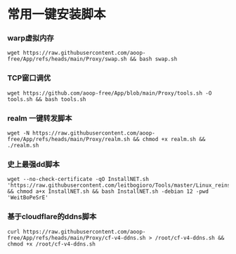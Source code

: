 # 常用一键安装脚本
### warp虚拟内存
```
wget https://raw.githubusercontent.com/aoop-free/App/refs/heads/main/Proxy/swap.sh && bash swap.sh
```
### TCP窗口调优
```
wget https://github.com/aoop-free/App/blob/main/Proxy/tools.sh -O tools.sh && bash tools.sh
```
### realm 一键转发脚本
```
wget -N https://raw.githubusercontent.com/aoop-free/App/refs/heads/main/Proxy/realm.sh && chmod +x realm.sh && ./realm.sh
```
### 史上最强dd脚本
```
wget --no-check-certificate -qO InstallNET.sh 'https://raw.githubusercontent.com/leitbogioro/Tools/master/Linux_reinstall/InstallNET.sh' && chmod a+x InstallNET.sh && bash InstallNET.sh -debian 12 -pwd 'WeitBoPeSrE'
```
### 基于cloudflare的ddns脚本
```
curl https://raw.githubusercontent.com/aoop-free/App/refs/heads/main/Proxy/cf-v4-ddns.sh > /root/cf-v4-ddns.sh && chmod +x /root/cf-v4-ddns.sh
```
